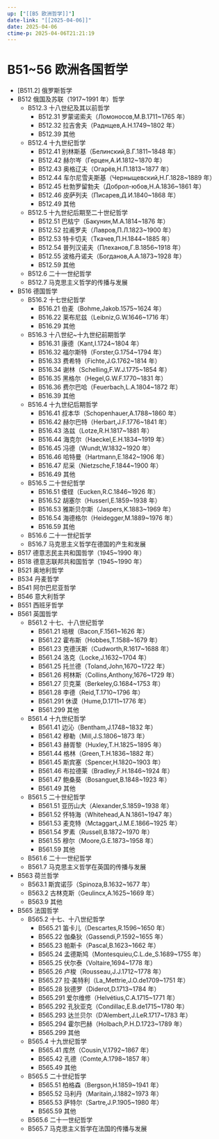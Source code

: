 ```yaml
---
up: ["[[B5 欧洲哲学]]"]
date-link: "[[2025-04-06]]"
date: 2025-04-06
ctime-p: 2025-04-06T21:21:19
---
```


# B51~56 欧洲各国哲学

- [B511.2] 俄罗斯哲学
- B512 俄国及苏联（1917~1991 年）哲学
	- B512.3 十八世纪及其以前哲学
		- B512.31 罗蒙诺索夫（Ломоносов,М.В.1711~1765 年）
		- B512.32 拉吉舍夫（Раднщев,А.Н.1749~1802 年）
		- B512.39 其他
	- B512.4 十九世纪哲学
		- B512.41 别林斯基（Белинcкий,В.Г.1811~1848 年）
		- B512.42 赫尔岑（Герцен,А.И.1812~1870 年）
		- B512.43 奥格辽夫（Огарёв,Н.П.1813~1877 年）
		- B512.44 车尔尼雪夫斯基（Черныщевский,Н.Г.1828~1889 年）
		- B512.45 杜勃罗留勃夫（Доброл-юбов,Н.А.1836~1861 年）
		- B512.46 皮萨列夫（Писарев,Д.И.1840~1868 年）
		- B512.49 其他
	- B512.5 十九世纪后期至二十世纪哲学
		- B512.51 巴枯宁（Бакунин,М.А.1814~1876 年）
		- B512.52 拉甫罗夫（Лавров,П.Л.1823~1900 年）
		- B512.53 特卡切夫（Ткачев,П.Н.1844~1885 年）
		- B512.54 普列汉诺夫（Плеханов,Г.В.1856~1918 年）
		- B512.55 波格丹诺夫（Богданов,А.А.1873~1928 年）
		- B512.59 其他
	- B512.6 二十一世纪哲学
	- B512.7 马克思主义哲学的传播与发展
- B516 德国哲学
	- B516.2 十七世纪哲学
		- B516.21 伯麦（Bohme,Jakob.1575~1624 年）
		- B516.22 莱布尼兹（Leibniz,G.W.1646~1716 年）
		- B516.29 其他
	- B516.3 十八世纪~十九世纪前期哲学
		- B516.31 康德（Kant,I.1724~1804 年）
		- B516.32 福尔斯特（Forster,G.1754~1794 年）
		- B516.33 费希特（Fichte,J.G.1762~1814 年）
		- B516.34 谢林（Schelling,F.W.J.1775~1854 年）
		- B516.35 黑格尔（Hegel,G.W.F.1770~1831 年）
		- B516.36 费尔巴哈（Feuerbach,L.A.1804~1872 年）
		- B516.39 其他
	- B516.4 十九世纪后期哲学
		- B516.41 叔本华（Schopenhauer,A.1788~1860 年）
		- B516.42 赫尔巴特（Herbart,J.F.1776~1841 年）
		- B516.43 洛兹（Lotze,R.H.1817~1881 年）
		- B516.44 海克尔（Haeckel,E.H.1834~1919 年）
		- B516.45 冯德（Wundt,W.1832~1920 年）
		- B516.46 哈特曼（Hartmann,E.1842~1906 年）
		- B516.47 尼采（Nietzsche,F.1844~1900 年）
		- B516.49 其他
	- B516.5 二十世纪哲学
		- B516.51 倭铿（Eucken,R.C.1846~1926 年）
		- B516.52 胡塞尔（Husserl,E.1859~1938 年）
		- B516.53 雅斯贝尔斯（Jaspers,K.1883~1969 年）
		- B516.54 海德格尔（Heidegger,M.1889~1976 年）
		- B516.59 其他
	- B516.6 二十一世纪哲学
	- B516.7 马克思主义哲学在德国的产生和发展
- B517 德意志民主共和国哲学（1945~1990 年）
- B518 德意志联邦共和国哲学（1945~1990 年）
- B521 奥地利哲学
- B534 丹麦哲学
- B541 阿尔巴尼亚哲学
- B546 意大利哲学
- B551 西班牙哲学
- B561 英国哲学
	- B561.2 十七、十八世纪哲学
		- B561.21 培根（Bacon,F.1561~1626 年）
		- B561.22 霍布斯（Hobbes,T.1588~1679 年）
		- B561.23 克德沃斯（Cudworth,R.1617~1688 年）
		- B561.24 洛克（Locke,J.1632~1704 年）
		- B561.25 托兰德（Toland,John,1670~1722 年）
		- B561.26 柯林斯（Collins,Anthony,1676~1729 年）
		- B561.27 贝克莱（Berkeley,G.1684~1753 年）
		- B561.28 李德（Reid,T.1710~1796 年）
		- B561.291 休谟（Hume,D.1711~1776 年）
		- B561.299 其他
	- B561.4 十九世纪哲学
		- B561.41 边沁（Bentham,J.1748~1832 年）
		- B561.42 穆勒（Mill,J.S.1806~1873 年）
		- B561.43 赫胥黎（Huxley,T.H.1825~1895 年）
		- B561.44 格林（Green,T.H.1836~1882 年）
		- B561.45 斯宾塞（Spencer,H.1820~1903 年）
		- B561.46 布拉德莱（Bradley,F.H.1846~1924 年）
		- B561.47 鲍桑葵（Bosanguet,B.1848~1923 年）
		- B561.49 其他
	- B561.5 二十世纪哲学
		- B561.51 亚历山大（Alexander,S.1859~1938 年）
		- B561.52 怀特海（Whitehead,A.N.1861~1947 年）
		- B561.53 麦克特（Mctaggart,J.M.E.1866~1925 年）
		- B561.54 罗素（Russell,B.1872~1970 年）
		- B561.55 穆尔（Moore,G.E.1873~1958 年）
		- B561.59 其他
	- B561.6 二十一世纪哲学
	- B561.7 马克思主义哲学在英国的传播与发展
- B563 荷兰哲学
	- B563.1 斯宾诺莎（Spinoza,B.1632~1677 年）
	- B563.2 古林克斯（Geulincx,A.1625~1669 年）
	- B563.9 其他
- B565 法国哲学
	- B565.2 十七、十八世纪哲学
		- B565.21 笛卡儿（Descartes,R.1596~1650 年）
		- B565.22 伽桑狄（Gassendi,P.1592~1655 年）
		- B565.23 帕斯卡（Pascal,B.1623~1662 年）
		- B565.24 孟德斯鸠（Montesquieu,C.L.de_S.1689~1755 年）
		- B565.25 伏尔泰（Voltaire,1694~1778 年）
		- B565.26 卢梭（Rousseau,J.J.1712~1778 年）
		- B565.27 拉·美特利（La_Mettrie,J.O.de1709~1751 年）
		- B565.28 狄德罗（Diderot,D.1713~1784 年）
		- B565.291 爱尔维修（Helvétius,C.A.1715~1771 年）
		- B565.292 孔狄亚克（Condillac,E.B.de1715~1780 年）
		- B565.293 达兰贝尔（D’Alembert,J.LeR.1717~1783 年）
		- B565.294 霍尔巴赫（Holbach,P.H.D.1723~1789 年）
		- B565.299 其他
	- B565.4 十九世纪哲学
		- B565.41 库然（Cousin,V.1792~1867 年）
		- B565.42 孔德（Comte,A.1798~1857 年）
		- B565.49 其他
	- B565.5 二十世纪哲学
		- B565.51 柏格森（Bergson,H.1859~1941 年）
		- B565.52 马利丹（Maritain,J.1882~1973 年）
		- B565.53 萨特尔（Sartre,J.P.1905~1980 年）
		- B565.59 其他
	- B565.6 二十一世纪哲学
	- B565.7 马克思主义哲学在法国的传播与发展
